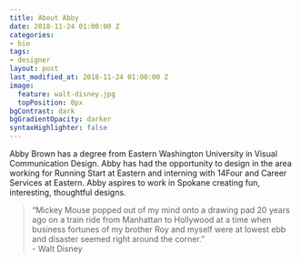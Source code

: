 ```yaml
---
title: About Abby
date: 2018-11-24 01:00:00 Z
categories:
- bio
tags:
- designer
layout: post
last_modified_at: 2018-11-24 01:00:00 Z
image:
  feature: walt-disney.jpg
  topPosition: 0px
bgContrast: dark
bgGradientOpacity: darker
syntaxHighlighter: false
---
```


Abby Brown has a degree from Eastern Washington University in Visual Communication Design. Abby has had the opportunity to design in the area working for Running Start at Eastern and interning with 14Four and Career Services at Eastern. Abby aspires to work in Spokane creating fun, interesting, thoughtful designs.

<blockquote class="u--startsWithDoubleQuote">“Mickey Mouse popped out of my mind onto a drawing pad 20 years ago on a train ride from Manhattan to Hollywood at a time when business fortunes of my brother Roy and myself were at lowest ebb and disaster seemed right around the corner.” <br/>- Walt Disney</blockquote>
